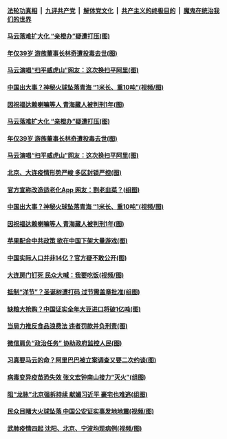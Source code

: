 ####  [法轮功真相](../../../../basic/blob/master/README.md?t=12260531) &nbsp;|&nbsp; [九评共产党](../../../../9ping.md/blob/master/README.md?t=12260531) &nbsp;|&nbsp; [解体党文化](../../../../jtdwh.md/blob/master/README.md?t=12260531)  &nbsp;|&nbsp; [共产主义的终极目的](../../../../gczydzjmd.md/blob/master/README.md?t=12260531) &nbsp;|&nbsp; [魔鬼在统治我们的世界](../../../../mgztzwmdsj.md/blob/master/README.md?t=12260531) 

#### [马云落难扩大化 “亲橙办”疑遭打压(图)](../pages/p1/957038.md?t=12260531) 

#### [年仅39岁 游族董事长林奇遭投毒去世(图)](../pages/p1/957032.md?t=12260531) 

#### [马云演唱“扫平威虎山”网友：这次换扫平阿里(图)](../pages/p1/956991.md?t=12260531) 


#### [中国出大事？神秘火球坠落青海 “1米长、重10吨”(视频/图)](../pages/p1/956954.md?t=12260531) 

#### [因祝福达赖喇嘛等人 青海藏人被判刑1年(图)](../pages/p1/956974.md?t=12260531) 

#### [马云落难扩大化 “亲橙办”疑遭打压(图)](../pages/p1/957038.md?t=12260531) 

#### [年仅39岁 游族董事长林奇遭投毒去世(图)](../pages/p1/957032.md?t=12260531) 

#### [马云演唱“扫平威虎山”网友：这次换扫平阿里(图)](../pages/p1/956991.md?t=12260531) 

#### [北京、大连疫情形势严峻 多区封锁严控(图)](../pages/p1/957024.md?t=12260531) 


#### [官方宣称改造适老化App 网友：割老韭菜？(组图)](../pages/p1/957002.md?t=12260531) 

#### [中国出大事？神秘火球坠落青海 “1米长、重10吨”(视频/图)](../pages/p1/956954.md?t=12260531) 

#### [因祝福达赖喇嘛等人 青海藏人被判刑1年(图)](../pages/p1/956974.md?t=12260531) 

#### [苹果配合中共政策 欲在中国下架大量游戏(图)](../pages/p1/956966.md?t=12260531) 

#### [中国实际人口并非14亿？官方疑不敢公开(图)](../pages/p1/956898.md?t=12260531) 

#### [大连房门钉死 民众大喊：我要吃饭(视频/图)](../pages/p1/956932.md?t=12260531) 

#### [抵制“洋节”？圣诞树遭打码 过节需盖章批准(组图)](../pages/p1/956931.md?t=12260531) 

#### [缺粮大抢购？中国证实全年大豆进口将破1亿吨(图)](../pages/p1/956928.md?t=12260531) 

#### [当局力推反食品浪费法 违者罚款并负刑责(图)](../pages/p1/956883.md?t=12260531) 

#### [微信肩负“政治任务” 协助政府监控人民(图)](../pages/p1/956881.md?t=12260531) 

#### [习真要马云的命？阿里巴巴被立案调查又要二次约谈(图)](../pages/p1/956879.md?t=12260531) 

#### [病毒变异疫苗恐失效 张文宏钟南山接力“灭火”(组图)](../pages/p1/956837.md?t=12260531) 

#### [阻“龙脉”北京强拆持续 献媚习近平 豪宅也难逃(组图)](../pages/p1/956807.md?t=12260531) 

#### [民众目睹大火球坠落 中国公安证实事发地地震(视频/图)](../pages/p1/956839.md?t=12260531) 

#### [武肺疫情四起 沈阳、北京、宁波均现病例(视频/图)](../pages/p1/956792.md?t=12260531) 

